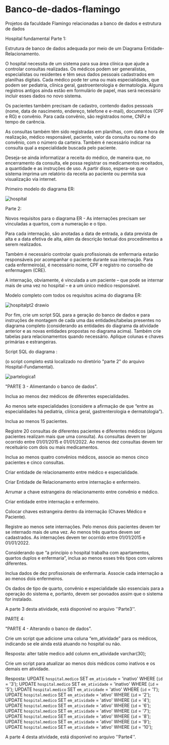 # Banco-de-dados-flamingo
Projetos da faculdade Flamingo relacionadas a banco de dados e estrutura de dados 

Hospital fundamental 
Parte 1:

Estrutura de banco de dados adequada por meio de um Diagrama Entidade-Relacionamento.

O hospital necessita de um sistema para sua área clínica que ajude a controlar consultas realizadas. Os médicos podem ser generalistas, especialistas ou residentes e têm seus dados pessoais cadastrados em planilhas digitais. Cada médico pode ter uma ou mais especialidades, que podem ser pediatria, clínica geral, gastroenterologia e dermatologia. Alguns registros antigos ainda estão em formulário de papel, mas será necessário incluir esses dados no novo sistema.

Os pacientes também precisam de cadastro, contendo dados pessoais (nome, data de nascimento, endereço, telefone e e-mail), documentos (CPF e RG) e convênio. Para cada convênio, são registrados nome, CNPJ e tempo de carência.

As consultas também têm sido registradas em planilhas, com data e hora de realização, médico responsável, paciente, valor da consulta ou nome do convênio, com o número da carteira. Também é necessário indicar na consulta qual a especialidade buscada pelo paciente.

Deseja-se ainda informatizar a receita do médico, de maneira que, no encerramento da consulta, ele possa registrar os medicamentos receitados, a quantidade e as instruções de uso. A partir disso, espera-se que o sistema imprima um relatório da receita ao paciente ou permita sua visualização via internet.

Primeiro modelo do diagrama ER:

![hospital](https://github.com/juulianarb/Banco-de-dados-flamingo/assets/127902970/55302fef-82c5-4de1-96b0-7a10567faa22)

Parte 2:

Novos requisitos para o diagrama ER - As internações precisam ser vinculadas a quartos, com a numeração e o tipo.

Para cada internação, são anotadas a data de entrada, a data prevista de alta e a data efetiva de alta, além da descrição textual dos procedimentos a serem realizados. 

Também é necessário controlar quais profissionais de enfermaria estarão responsáveis por acompanhar o paciente durante sua internação. Para cada enfermeiro(a), é necessário nome, CPF e registro no conselho de enfermagem (CRE).

A internação, obviamente, é vinculada a um paciente – que pode se internar mais de uma vez no hospital – e a um único médico responsável.

Modelo completo com todos os requisitos acima do diagrama ER:

![hospitalpt2 drawio](https://github.com/juulianarb/Banco-de-dados-flamingo/assets/127902970/6ee5fc4f-661b-47c1-b761-0235ec039fc6)

Por fim, crie um script SQL para a geração do banco de dados e para instruções de montagem de cada uma das entidades/tabelas presentes no diagrama completo (considerando as entidades do diagrama da atividade anterior e as novas entidades propostas no diagrama acima). Também crie tabelas para relacionamentos quando necessário. Aplique colunas e chaves primárias e estrangeiras.

Script SQL do diagrama : 

(o script completo está localizado no diretório "parte 2" do arquivo Hospital-Fundamental).

![partelogica1](https://github.com/juulianarb/Banco-de-dados-flamingo/assets/127902970/b3fd0a3f-a6e5-4ef0-9ed9-4019e3e172d5)

"PARTE 3 - Alimentando o banco de dados". 

Inclua ao menos dez médicos de diferentes especialidades. 


Ao menos sete especialidades (considere a afirmação de que “entre as especialidades há pediatria, clínica geral, gastrenterologia e dermatologia”).


Inclua ao menos 15 pacientes.


Registre 20 consultas de diferentes pacientes e diferentes médicos (alguns pacientes realizam mais que uma consulta). As consultas devem ter ocorrido entre 01/01/2015 e 01/01/2022. Ao menos dez consultas devem ter receituário com dois ou mais medicamentos.


Inclua ao menos quatro convênios médicos, associe ao menos cinco pacientes e cinco consultas.


Criar entidade de relacionamento entre médico e especialidade. 


Criar Entidade de Relacionamento entre internação e enfermeiro. 


Arrumar a chave estrangeira do relacionamento entre convênio e médico.


Criar entidade entre internação e enfermeiro.


Colocar chaves estrangeira dentro da internação (Chaves Médico e Paciente).


Registre ao menos sete internações. Pelo menos dois pacientes devem ter se internado mais de uma vez. Ao menos três quartos devem ser cadastrados. As internações devem ter ocorrido entre 01/01/2015 e 01/01/2022.


Considerando que “a princípio o hospital trabalha com apartamentos, quartos duplos e enfermaria”, inclua ao menos esses três tipos com valores diferentes.


Inclua dados de dez profissionais de enfermaria. Associe cada internação a ao menos dois enfermeiros.


Os dados de tipo de quarto, convênio e especialidade são essenciais para a operação do sistema e, portanto, devem ser povoados assim que o sistema for instalado.


A parte 3 desta atividade, está disponível no arquivo ''Parte3''.

PARTE 4:

"PARTE 4 - Alterando o banco de dados". 

Crie um script que adicione uma coluna “em_atividade” para os médicos, indicando se ele ainda está atuando no hospital ou não. 

Resposta: alter table medico add column em_atividade varchar(30);

Crie um script para atualizar ao menos dois médicos como inativos e os demais em atividade.

Resposta: 
UPDATE `hospital`.`medico` SET `em_atividade` = 'inativo' WHERE (`id` = '3');
UPDATE `hospital`.`medico` SET `em_atividade` = 'inativo' WHERE (`id` = '5');
UPDATE `hospital`.`medico` SET `em_atividade` = 'ativo' WHERE (`id` = '1');
UPDATE `hospital`.`medico` SET `em_atividade` = 'ativo' WHERE (`id` = '2');
UPDATE `hospital`.`medico` SET `em_atividade` = 'ativo' WHERE (`id` = '4');
UPDATE `hospital`.`medico` SET `em_atividade` = 'ativo' WHERE (`id` = '6');
UPDATE `hospital`.`medico` SET `em_atividade` = 'ativo' WHERE (`id` = '7');
UPDATE `hospital`.`medico` SET `em_atividade` = 'ativo' WHERE (`id` = '8');
UPDATE `hospital`.`medico` SET `em_atividade` = 'ativo' WHERE (`id` = '9');
UPDATE `hospital`.`medico` SET `em_atividade` = 'ativo' WHERE (`id` = '10');


A parte 4 desta atividade, está disponível no arquivo ''Parte4''.

